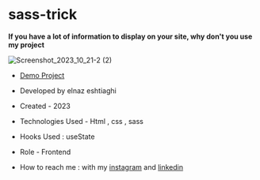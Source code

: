 # sass-trick

**If you have a lot of information to display on your site, why don't you use my project**

![Screenshot_2023_10_21-2 (2)](https://github.com/elnaz-eshtiaghi/trick5/assets/146030206/375d35c9-208e-4685-847e-dc9833f704ab)
- [Demo Project]( https://elnaz-eshtiaghi.github.io/sass-trick/)

- Developed by elnaz eshtiaghi

- Created - 2023

- Technologies Used - Html , css , sass

- Hooks Used : useState 

- Role - Frontend

- How to reach me : with my [instagram](https://www.instagram.com/elnaz_eshtiaghi) and [linkedin](https://www.linkedin.com/in/elnaz-eshtiaghi-936832290/)
